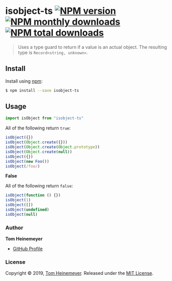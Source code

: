 # isobject-ts [![NPM version](https://img.shields.io/npm/v/isobject-ts.svg?style=flat)](https://www.npmjs.com/package/isobject-ts) [![NPM monthly downloads](https://img.shields.io/npm/dm/isobject-ts.svg?style=flat)](https://npmjs.org/package/isobject-ts) [![NPM total downloads](https://img.shields.io/npm/dt/isobject-ts.svg?style=flat)](https://npmjs.org/package/isobject-ts)

> Uses a type guard to return if a value is an actual object. The resulting type is `Record<string, unknown>`.

## Install

Install using [npm](https://www.npmjs.com/):

```sh
$ npm install --save isobject-ts
```

## Usage

```ts
import isObject from "isobject-ts"
```

All of the following return `true`:

```js
isObject({})
isObject(Object.create({}))
isObject(Object.create(Object.prototype))
isObject(Object.create(null))
isObject({})
isObject(new Foo())
isObject(/foo/)
```

**False**

All of the following return `false`:

```js
isObject(function () {})
isObject(1)
isObject([])
isObject(undefined)
isObject(null)
```

### Author

**Tom Heinemeyer**

- [GitHub Profile](https://github.com/TomHeinemeyer)

### License

Copyright © 2019, [Tom Heinemeyer](https://github.com/TomHeinemeyer).
Released under the [MIT License](LICENSE).
